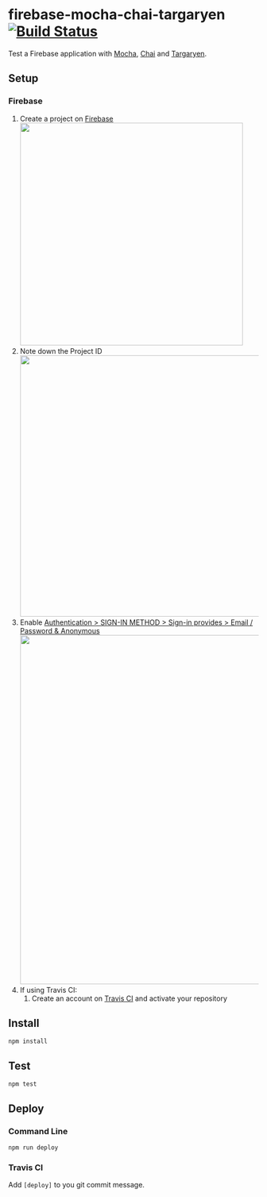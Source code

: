# firebase-mocha-chai-targaryen [![Build Status](https://travis-ci.org/RomansBermans/firebase-mocha-chai-targaryen.svg?branch=master)](https://travis-ci.org/RomansBermans/firebase-mocha-chai-targaryen)

Test a Firebase application with [Mocha](https://mochajs.org/), [Chai](http://chaijs.com/) and [Targaryen](https://github.com/goldibex/targaryen).

## Setup

### Firebase
1. Create a project on [Firebase](https://console.firebase.google.com/)
<br/><img src="https://cloud.githubusercontent.com/assets/358467/21387339/776c76ec-c777-11e6-975c-6974e3bb9f42.png" width="448" />
2. Note down the Project ID
<br/><img src="https://cloud.githubusercontent.com/assets/358467/21387738/5a17e886-c779-11e6-9608-3a128400dca9.png" width="526" />
3. Enable [Authentication > SIGN-IN METHOD > Sign-in provides > Email / Password &amp; Anonymous](https://console.firebase.google.com/project/prototype-9c221/authentication/providers)
<br/><img src="https://cloud.githubusercontent.com/assets/358467/21387907/2b149dda-c77a-11e6-8ccf-d5e9401d8e06.png" width="703" />
4. If using Travis CI:
    1. Create an account on [Travis CI](https://travis-ci.org/) and activate your repository

## Install
```
npm install
```

## Test
```
npm test
```

## Deploy

### Command Line
```
npm run deploy
```

### Travis CI
Add `[deploy]` to you git commit message.
